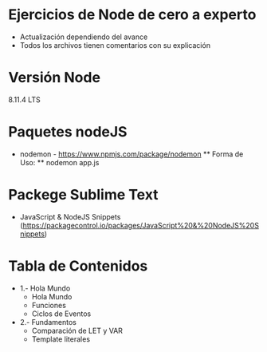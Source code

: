 # Ejercicios de Node de cero a experto
- Actualización dependiendo del avance
- Todos los archivos tienen comentarios con su explicación

# Versión Node
8.11.4 LTS

# Paquetes nodeJS
- nodemon - https://www.npmjs.com/package/nodemon
** Forma de Uso: ** nodemon app.js

# Packege Sublime Text
- JavaScript & NodeJS Snippets (https://packagecontrol.io/packages/JavaScript%20&%20NodeJS%20Snippets)

# Tabla de Contenidos
+ 1.- Hola Mundo
  + Hola Mundo
  + Funciones 
  + Ciclos de Eventos
+ 2.- Fundamentos
  + Comparación de LET y VAR
  + Template literales
